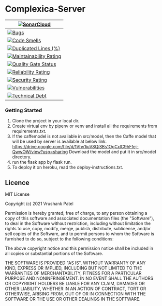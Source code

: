 # Complexica-Server

|[![SonarCloud](https://sonarcloud.io/images/project_badges/sonarcloud-black.svg)](https://sonarcloud.io/summary/new_code?id=VrushankPatel_Complexica-Server)|
|------------ |
|[![Bugs](https://sonarcloud.io/api/project_badges/measure?project=VrushankPatel_Complexica-Server&metric=bugs)](https://sonarcloud.io/summary/new_code?id=VrushankPatel_Complexica-Server)|
|[![Code Smells](https://sonarcloud.io/api/project_badges/measure?project=VrushankPatel_Complexica-Server&metric=code_smells)](https://sonarcloud.io/summary/new_code?id=VrushankPatel_Complexica-Server)|
|[![Duplicated Lines (%)](https://sonarcloud.io/api/project_badges/measure?project=VrushankPatel_Complexica-Server&metric=duplicated_lines_density)](https://sonarcloud.io/summary/new_code?id=VrushankPatel_Complexica-Server)|
|[![Maintainability Rating](https://sonarcloud.io/api/project_badges/measure?project=VrushankPatel_Complexica-Server&metric=sqale_rating)](https://sonarcloud.io/summary/new_code?id=VrushankPatel_Complexica-Server)|
|[![Quality Gate Status](https://sonarcloud.io/api/project_badges/measure?project=VrushankPatel_Complexica-Server&metric=alert_status)](https://sonarcloud.io/summary/new_code?id=VrushankPatel_Complexica-Server)|
|[![Reliability Rating](https://sonarcloud.io/api/project_badges/measure?project=VrushankPatel_Complexica-Server&metric=reliability_rating)](https://sonarcloud.io/summary/new_code?id=VrushankPatel_Complexica-Server)|
|[![Security Rating](https://sonarcloud.io/api/project_badges/measure?project=VrushankPatel_Complexica-Server&metric=security_rating)](https://sonarcloud.io/summary/new_code?id=VrushankPatel_Complexica-Server)|
|[![Vulnerabilities](https://sonarcloud.io/api/project_badges/measure?project=VrushankPatel_Complexica-Server&metric=vulnerabilities)](https://sonarcloud.io/summary/new_code?id=VrushankPatel_Complexica-Server)|
|[![Technical Debt](https://sonarcloud.io/api/project_badges/measure?project=VrushankPatel_Complexica-Server&metric=sqale_index)](https://sonarcloud.io/summary/new_code?id=VrushankPatel_Complexica-Server)|


### Getting Started

1. Clone the project in your local dir.
2. Create virtual env by pipenv or venv and install all the requirements from requirements.txt.
3. If the caffemodel is not available in src/model, then the Caffe model that will be used by server is available at below link.
https://drive.google.com/file/d/1Vhv1iuV8QiSBs1OgCxlC9hFfej-QwwOW/view?usp=sharing
Download the model and put it in src/model directory.
4. run the flask app by flask run.
5. To deploy it on heroku, read the deploy-instructions.txt.

Licence
-------
MIT License

Copyright (c) 2021 Vrushank Patel

Permission is hereby granted, free of charge, to any person obtaining a copy
of this software and associated documentation files (the "Software"), to deal
in the Software without restriction, including without limitation the rights
to use, copy, modify, merge, publish, distribute, sublicense, and/or sell
copies of the Software, and to permit persons to whom the Software is
furnished to do so, subject to the following conditions:

The above copyright notice and this permission notice shall be included in all
copies or substantial portions of the Software.

THE SOFTWARE IS PROVIDED "AS IS", WITHOUT WARRANTY OF ANY KIND, EXPRESS OR
IMPLIED, INCLUDING BUT NOT LIMITED TO THE WARRANTIES OF MERCHANTABILITY,
FITNESS FOR A PARTICULAR PURPOSE AND NONINFRINGEMENT. IN NO EVENT SHALL THE
AUTHORS OR COPYRIGHT HOLDERS BE LIABLE FOR ANY CLAIM, DAMAGES OR OTHER
LIABILITY, WHETHER IN AN ACTION OF CONTRACT, TORT OR OTHERWISE, ARISING FROM,
OUT OF OR IN CONNECTION WITH THE SOFTWARE OR THE USE OR OTHER DEALINGS IN THE
SOFTWARE.





